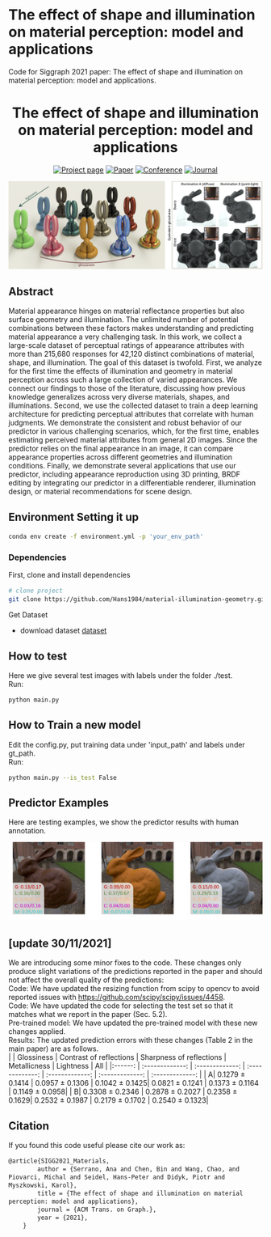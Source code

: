 # The effect of shape and illumination on material perception: model and applications
Code for Siggraph 2021 paper: The effect of shape and illumination on material perception: model and applications.
<div align="center">  
  
# The effect of shape and illumination on material perception: model and applications  
[![Project page](https://img.shields.io/badge/-Project%20page-blue)](http://mig.mpi-inf.mpg.de/)
[![Paper](https://img.shields.io/badge/Paper-PDF-red)]()
[![Conference](https://img.shields.io/badge/SIGGRAPH-2021-green)]()
[![Journal](https://img.shields.io/badge/TOG-2021-green)]()

</div>

![alt text][teaser]

[teaser]: https://github.com/Hans1984/material-illumination-geometry/blob/main/images/teaser.png "Robots teaser"

## Abstract   
Material appearance hinges on material reflectance properties but also surface geometry and illumination. The unlimited number of potential combinations between these factors makes understanding and predicting material appearance a very challenging task. In this work, we collect a large-scale dataset of perceptual ratings of appearance attributes with more than 215,680 responses for 42,120 distinct combinations of material, shape, and illumination. The goal of this dataset is twofold. First, we analyze for the first time the effects of illumination and geometry in material perception across such a large collection of varied appearances. We connect our findings to those of the literature, discussing how previous knowledge generalizes across very diverse materials, shapes, and illuminations. Second, we use the collected dataset to train a deep learning architecture for predicting perceptual attributes that correlate with human judgments. We demonstrate the consistent and robust behavior of our predictor in various challenging scenarios, which, for the first time, enables estimating perceived material attributes from general 2D images. Since the predictor relies on the final appearance in an image, it can compare appearance properties across different geometries and illumination conditions. Finally, we demonstrate several applications that use our predictor, including appearance reproduction using 3D printing, BRDF editing by integrating our predictor in a differentiable renderer, illumination design, or material recommendations for scene design.

## Environment Setting it up   
```bash
conda env create -f environment.yml -p 'your_env_path'
```

### Dependencies
First, clone and install dependencies   
```bash
# clone project   
git clone https://github.com/Hans1984/material-illumination-geometry.git      
```

Get Dataset

- download dataset [dataset](http://mig.mpi-inf.mpg.de/)

## How to test
Here we give several test images with labels under the folder ./test. <br>
Run:
```bash
python main.py
```

## How to Train a new model
Edit the config.py, put training data under 'input_path' and labels under gt_path.  <br>
Run:
```bash
python main.py --is_test False
```
## Predictor Examples

Here are testing examples, we show the predictor results with human annotation.
<div align="center">  
<img src="images/results.png" >
</div>

## [update 30/11/2021]
We are introducing some minor fixes to the code. These changes only produce slight variations of the predictions reported in the paper and should not affect the overall quality of the predictions: <br>
Code: We have updated the resizing function from scipy to opencv to avoid reported issues with https://github.com/scipy/scipy/issues/4458. <br>
Code: We have updated the code for selecting the test set so that it matches what we report in the paper (Sec. 5.2). <br>
Pre-trained model: We have updated the pre-trained model with these new changes applied.<br>
Results: The updated prediction errors with these changes (Table 2 in the main paper) are as follows. <br>
|  | Glossiness | Contrast of reflections | Sharpness of reflections | Metallicness | Lightness | All |
|:------: | :-------------: | :-------------: | :-------------: | :-------------: | :-------------: | :-------------: |
| A| 0.1279 	± 0.1414 | 0.0957 ± 0.1306 |	0.1042 ± 0.1425| 0.0821 ± 0.1241	| 0.1373 ± 0.1164 | 0.1149 ± 0.0958|
| B| 0.3308 	± 0.2346 | 0.2878 ± 0.2027 |	0.2358 ± 0.1629| 0.2532 ± 0.1987	| 0.2179 ± 0.1702 | 0.2540 ± 0.1323|


## Citation   
If you found this code useful please cite our work as:
```
@article{SIGG2021_Materials,
        author = {Serrano, Ana and Chen, Bin and Wang, Chao, and Piovarci, Michal and Seidel, Hans-Peter and Didyk, Piotr and Myszkowski, Karol},
        title = {The effect of shape and illumination on material perception: model and applications},
        journal = {ACM Trans. on Graph.},
        year = {2021},
    }
```   
